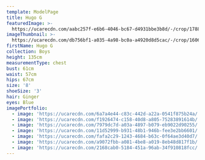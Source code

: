 ```yaml
---
template: ModelPage
title: Hugo G
featuredImage: >-
  https://ucarecdn.com/aabc257f-e6b6-4046-bc67-d4931bbe3b8d/-/crop/1788x1521/0,0/-/preview/
imageThumbnail: >-
  https://ucarecdn.com/db756bf1-a035-4a98-bc0a-a4920d8d5cac/-/crop/1606x2126/73,0/-/preview/
firstName: Hugo G
collection: Boys
height: 135cm
measurementType: chest
bust: 61cm
waist: 57cm
hips: 67cm
size: '8'
shoeSize: '3'
hair: Ginger
eyes: Blue
imagePortfolio:
  - image: 'https://ucarecdn.com/6a7a4e44-c83c-442d-a22a-0541f875b24a/'
  - image: 'https://ucarecdn.com/f1926474-c158-40d8-a805-75283891614b/'
  - image: 'https://ucarecdn.com/7979dc7d-a03a-4897-b079-eb9022d90255/'
  - image: 'https://ucarecdn.com/11d52999-b931-48b1-946b-fee3e2bb6601/'
  - image: 'https://ucarecdn.com/fafa2c29-1243-4684-b63c-0f64ae3d40d7/'
  - image: 'https://ucarecdn.com/a9072fbb-a081-4be8-a019-8eb48d817f1b/'
  - image: 'https://ucarecdn.com/2168cab0-5184-451a-96ab-34f910818fcc/'
---
```


